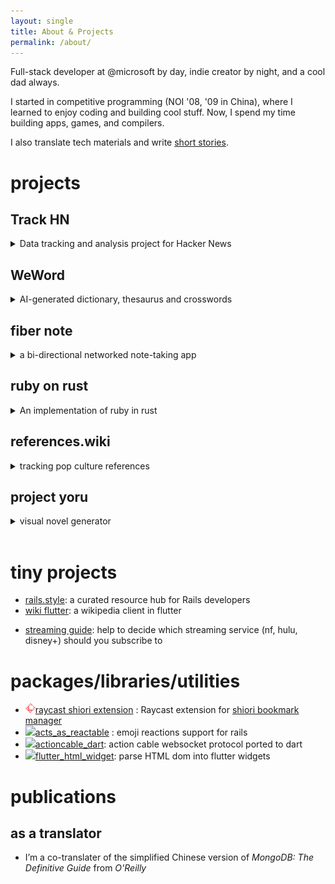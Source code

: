 ```yaml
---
layout: single
title: About & Projects
permalink: /about/
---
```


Full-stack developer at @microsoft by day, indie creator by night, and a cool dad always.

I started in competitive programming (NOI '08, '09 in China), where I learned to enjoy coding and building cool stuff. Now, I spend my time building apps, games, and compilers.

I also translate tech materials and write [short stories](/tags/#story).

# projects

## Track HN

<details markdown=1>
<summary markdown="span">Data tracking and analysis project for Hacker News</summary>

<br>
[Track HN](https://track-hacker-news.com) is a project to track, archive, visualize and analyze data from Hacker News.

The project consists of web tracker, database, server-less functions, no-code dashboards, browser extension, and twitter bot.

Posts/Reports:

- [Track HN: analyze the survival rate of 120,396 Show HN stories (June 2023)](https://nami.land/2023/06/11/track-hn-analyze-survival-rate-of-120-396-show-hn-posts-june-2023.html)
- [Track HN: Score and Rank History (plus My Nocode Experiences)](https://nami.land/2024/05/10/track-hn-rank-history.html)

</details>

## WeWord

<details markdown=1>
<summary markdown="span">AI-generated dictionary, thesaurus and crosswords</summary>

<br>
[WeWord](https://weword.io) is an AI-generated dictionary, thesaurus and crossword puzzles.

It helps to see how the AI sees our world by letting it explain our language.

<a href="https://weword.io" target="_blank">
  <img src="/assets/images/weword.io_words_serendipity.png" width="480" alt="weword.io">
</a>

</details>

## fiber note

<details markdown=1>
<summary markdown="span">a bi-directional networked note-taking app</summary>

<a href="https://github.com/namiwang/fiber-note" target="_blank">
  <img src="/assets/images/fiber-note.gif" width="480" alt="fiber note screenshot">
</a>

[fiber-note](https://github.com/namiwang/fiber-note) is a bi-directional networked note-taking app which is open and self-hosting, inspired by `roam-research`, `obsidian` and others.

I'm working on a series of dev diaries around the building of fiber-note:

- [part #1](https://nami.land/2020/11/12/building-a-roam-like-networked-heavily-customized-realtime-editor-part-1.html)

</details>

## ruby on rust

<!-- https://github.com/gettalong/kramdown/issues/155 -->
<details markdown=1>
<summary markdown="span">An implementation of ruby in rust</summary>

<br>
[ruby-on-rust](https://github.com/ruby-on-rust/ruby-on-rust) is an implementation of <img src="https://cdn.jsdelivr.net/gh/devicons/devicon@latest/icons/ruby/ruby-original.svg" width="16" />ruby language in pure <img src="https://cdn.jsdelivr.net/gh/devicons/devicon@latest/icons/rust/rust-original.svg" width="16" />rust, consists of (barely working) lexer and parser, and a WIP interpreter.

I started this project as a way to learn rust. Eventually, I've learned more than that, including lexer & parser, `ragel`, and a lot of ruby's hidden magic.

Lots of the grammar rules and AST conventions are ripped from the `parser` gem. For lexer, I adapted some rules from `parser` and ported from ragel-6 to ragel-7. For parser, I use `syntax-cli` as the parser generator.

</details>

## references.wiki

<details markdown=1>
<summary markdown="span">tracking pop culture references</summary>

<a href="https://references.wiki" target="_blank">
  <img src="/assets/images/ref-wiki.png" width=480 alt="references.wiki screenshot">
</a>

I watched/played so many tv shows/video games that I have to build [references.wiki](https://references.wiki/) to organize and visualize pop culture references between tv shows, video games, fictional characters, etc.

I composed scrappers to fetch and parse the occurrences of pop culture references in different wikia (fandom) sites. Currently I’ve parsed around 5000 references between 1000 works/celebrities.

I built my own knowledge base to cross-reference sources like wikidata, google kg, and wolfram alpha. I implemented a customized editor for user to create new references between works.

The next step will be UGC workflow (I’m considering a git-based one), editing history and data visualization.
</details>

## project yoru

<details markdown=1>
  <summary markdown="span">visual novel generator</summary>

  <img src="/assets/images/project-yoru-1.png" width=480 alt="project yoru screenshot">

  <img src="/assets/images/project-yoru-2.png" width=480 alt="project yoru screenshot">

  [Project yoru](https://github.com/project-yoru) is a set of projects to build cross-platform visual novel games from only assets and scripts, without coding.

  To build this project, I was using `polymer`, lots of `gulp` scripts, `phonegap build`, which are all practically dead by now \:\|
</details>

<br>

# tiny projects

- [rails.style](https://rails.style): a curated resource hub for Rails developers
- [wiki flutter](https://github.com/namiwang/wiki-flutter): a wikipedia client in flutter
<!-- - [1-toolbox.com](https://1-toolbox.com): a public toolbox wiki. -->
- [streaming guide](https://streaming-guide.github.io): help to decide which streaming service (nf, hulu, disney+) should you subscribe to

# packages/libraries/utilities

- <img src="/assets/images/raycast_logo.png" width="16" />[raycast shiori extension](https://www.raycast.com/namiwang/shiori) : Raycast extension for [shiori bookmark manager](https://github.com/go-shiori/shiori/)
- <img src="https://cdn.jsdelivr.net/gh/devicons/devicon@latest/icons/ruby/ruby-original.svg" width="16" />[acts_as_reactable](https://github.com/public-reactions/acts_as_reactable) : emoji reactions support for rails
- <img src="https://cdn.jsdelivr.net/gh/devicons/devicon@latest/icons/dart/dart-original.svg" width="16" />[actioncable_dart](https://github.com/namiwang/actioncable_dart): action cable websocket protocol ported to dart
- <img src="https://cdn.jsdelivr.net/gh/devicons/devicon@latest/icons/dart/dart-original.svg" width="16" />[flutter_html_widget](https://github.com/namiwang/flutter_html_widget): parse HTML dom into flutter widgets

# publications

## as a translator

- I’m a co-translater of the simplified Chinese version of *MongoDB: The Definitive Guide* from *O'Reilly*

<!-- ## as a novelist

- I publish short stories at 圍爐（[weilu.community](https://weilu.community)） -->

<!-- # communities

- ingress enlighten lv.10
- help organized wikipedia offline events in shanghai -->
